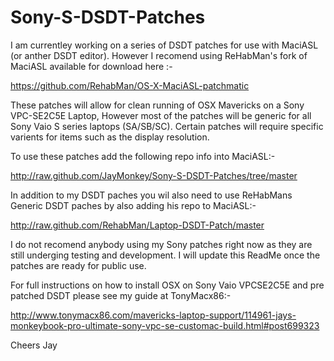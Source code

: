 Sony-S-DSDT-Patches
===================

I am currentley working on a series of DSDT patches for use with MaciASL (or anther DSDT editor). However I recomend using ReHabMan's fork of MaciASL available for download here :-

https://github.com/RehabMan/OS-X-MaciASL-patchmatic

These patches will allow for clean running of OSX Mavericks on a Sony VPC-SE2C5E Laptop, However most of the patches will be generic for all Sony Vaio S series laptops (SA/SB/SC). Certain patches will require specific varients for items such as the display resolution.

To use these patches add the following repo info into MaciASL:-

http://raw.github.com/JayMonkey/Sony-S-DSDT-Patches/tree/master

In addition to my DSDT paches you wil also need to use ReHabMans Generic DSDT paches by also adding his repo to MaciASL:-

http://raw.github.com/RehabMan/Laptop-DSDT-Patch/master

I do not recomend anybody using my Sony patches right now as they are still underging testing and development.
I will update this ReadMe once the patches are ready for public use.

For full instructions on how to install OSX on Sony Vaio VPCSE2C5E and pre patched DSDT please see my guide at TonyMacx86:-

http://www.tonymacx86.com/mavericks-laptop-support/114961-jays-monkeybook-pro-ultimate-sony-vpc-se-customac-build.html#post699323

Cheers
Jay

